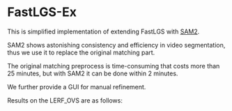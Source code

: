 # FastLGS-Ex
This is simplified implementation of extending FastLGS with [SAM2](https://github.com/facebookresearch/sam2).

SAM2 shows astonishing consistency and efficiency in video segmentation, thus we use it to replace the original matching part.

The original matching preprocess is time-consuming that costs more than 25 minutes, but with SAM2 it can be done within 2 minutes.

We further provide a GUI for manual refinement.

Results on the LERF_OVS are as follows:
